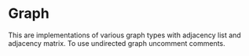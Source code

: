 # Graph

This are implementations of various graph types with adjacency list and adjacency matrix. To use undirected graph uncomment comments.
